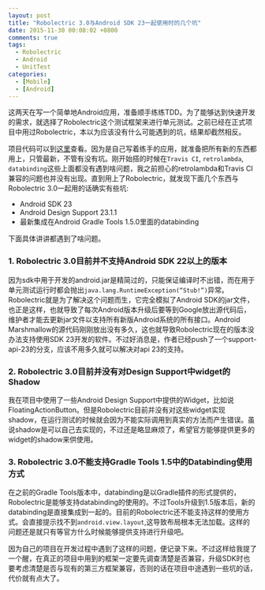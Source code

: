 ```yaml
---
layout: post
title: "Robolectric 3.0与Android SDK 23一起使用时的几个坑"
date: 2015-11-30 00:08:02 +0800
comments: true
tags: 
  - Robolectric
  - Android
  - UnitTest
categories: 
  - [Mobile]
  - [Android]
---
```


这两天在写一个简单地Android应用，准备顺手练练TDD。为了能够达到快速开发的需求，就选择了Robolectric这个测试框架来进行单元测试。之前已经在正式项目中用过Robolectric，本以为应该没有什么可能遇到的坑，结果却截然相反。

项目代码可以到[这里](https://github.com/lsyiverson/terminator)查看。因为是自己写着练手的应用，就准备把所有新的东西都用上，只管最新，不管有没有坑。刚开始搭的时候在`Travis CI`, `retrolambda`, `databinding`这些上面都没有遇到啥问题，我之前担心的retrolambda和Travis CI兼容的问题也并没有出现。直到用上了Robolectric，就发现下面几个东西与Robolectric 3.0一起用的话确实有些坑:

+ Android SDK 23
+ Android Design Support 23.1.1
+ 最新集成在Android Gradle Tools 1.5.0里面的databinding

下面具体讲讲都遇到了啥问题。

### 1. Robolectric 3.0目前并不支持Android SDK 22以上的版本

因为sdk中用于开发的android.jar是精简过的，只能保证编译时不出错，而在用于单元测试运行时都会抛出`java.lang.RuntimeException(“Stub!”)`异常。Robolectric就是为了解决这个问题而生，它完全模拟了Android SDK的jar文件，也正是这样，也就导致了每次Android版本升级后要等到Google放出源代码后，维护者才能去更新jar文件以支持所有新版Android系统的所有接口。Android Marshmallow的源代码刚刚放出没有多久，这也就导致Robolectric现在的版本没办法支持使用SDK 23开发的软件。不过好消息是，作者已经push了一个support-api-23的分支，应该不用多久就可以解决对api 23的支持。

### 2. Robolectric 3.0目前并没有对Design Support中widget的Shadow

我在项目中使用了一些Android Design Support中提供的Widget，比如说FloatingActionButton。但是Robolectric目前并没有对这些widget实现shadow，在运行测试的时候就会因为不能实际调用到真实的方法而产生错误。虽说shadow是可以自己去实现的，不过还是略显麻烦了，希望官方能够提供更多的widget的shadow来供使用。

### 3. Robolectric 3.0不能支持Gradle Tools 1.5中的Databinding使用方式

在之前的Gradle Tools版本中，databinding是以Gradle插件的形式提供的，Robolectric是能够支持databinding的使用的。不过Tools升级到1.5版本后，新的databinding是直接集成到一起的。目前的Robolectric还不能支持这样的使用方式。会直接提示找不到`android.view.layout`,这导致布局根本无法加载。这样的问题还是就只有等官方什么时候能够提供支持进行升级吧。

因为自己的项目在开发过程中遇到了这样的问题，便记录下来。不过这样给我提了一个醒，在真正的项目中用到的框架一定要先调查清楚是否兼容，升级SDK时也要考虑清楚是否与现有的第三方框架兼容，否则的话在项目中途遇到一些坑的话，代价就有点大了。
